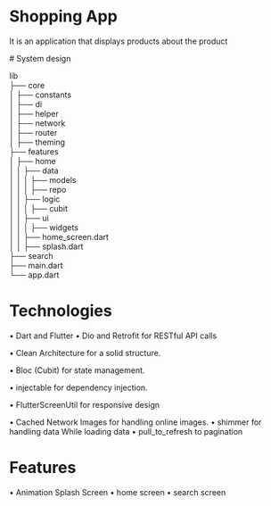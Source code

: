 
<div align="start">
  
# Shopping App 
It is an application that displays products about the product


<div align="start">
# System design

lib  
├── core  
│   ├── constants  
│   ├── di  
│   ├── helper  
│   ├── network  
│   ├── router  
│   ├── theming  
├── features  
│   ├── home  
│   │   ├── data  
│   │   │   ├── models  
│   │   │   ├── repo  
│   │   ├── logic  
│   │   │   ├── cubit  
│   │   ├── ui  
│   │   │   ├── widgets  
│   │   ├── home_screen.dart  
│   │   ├── splash.dart  
├── search  
├── main.dart  
└── app.dart

<div align="start">
  
# Technologies
 • Dart and Flutter 
  • Dio and Retrofit for RESTful API calls
 
 • Clean Architecture for a solid structure.
 
 • Bloc (Cubit) for state management.
 
 • injectable for dependency injection.

 • FlutterScreenUtil for responsive design

 • Cached Network Images for handling online images.
 • shimmer  for handling data While loading data
 • pull_to_refresh to pagination 


<div align="start">

<div align="start">
  
#  Features 

 • Animation Splash Screen 
 • home screen
 • search screen




<div align="start">
